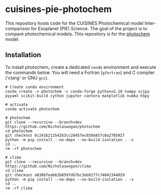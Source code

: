 # cuisines-pie-photochem

This repository hosts code for the CUISINES Photochemical model Inter-comparison for Exoplanet (PIE) Science. The goal of the project is to compare photochemical models. This repository is for the [photochem](https://github.com/Nicholaswogan/photochem) model.

## Installation

To install photochem, create a dedicated `conda` environment and execute the commands below. You will need a Fortran (`gfortran`) and C compiler ('clang' or GNU `gcc`).

```
# Create conda environment
conda create -n photochem -c conda-forge python=3.10 numpy scipy pyyaml scikit-build cython jupyter cantera matplotlib numba h5py

# activate
conda activate photochem

# photochem
git clone --recursive --branch=dev https://github.com/Nicholaswogan/photochem
cd photochem
git checkout 6c241b213542b3cc28457ec038d457c0a2705927
python -m pip install --no-deps --no-build-isolation . -v
cd ..
rm -rf photochem

# clima
git clone --recursive --branch=dev https://github.com/Nicholaswogan/clima
cd clima
git checkout a038bfeab62b8597d67bc3eb9177c74841344029
python -m pip install --no-deps --no-build-isolation . -v
cd ..
rm -rf clima
```